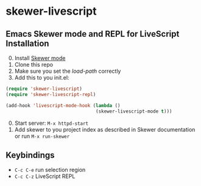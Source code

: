 skewer-livescript
=================
Emacs Skewer mode and REPL for LiveScript
Installation
------------

0. Install [Skewer mode](https://github.com/skeeto/skewer-mode "Skewer Mode")
0. Clone this repo
0. Make sure you set the *load-path* correctly
0. Add this to you init.el:

  ```lisp
  (require 'skewer-livescript)
  (require 'skewer-livescript-repl)

  (add-hook 'livescript-mode-hook (lambda ()
                                   (skewer-livescript-mode t)))
  ```

0. Start server: `M-x httpd-start`
0. Add skewer to you project index as described in Skewer documentation or run `M-x run-skewer`

Keybindings
-----------

* `C-c C-e`  run selection region
* `C-c C-z`  LiveScript REPL
